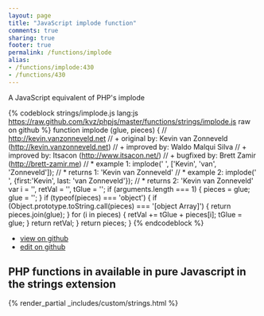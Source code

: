 ```yaml
---
layout: page
title: "JavaScript implode function"
comments: true
sharing: true
footer: true
permalink: /functions/implode
alias:
- /functions/implode:430
- /functions/430
---
```

<!-- Generated by Rakefile:build -->
A JavaScript equivalent of PHP's implode

{% codeblock strings/implode.js lang:js https://raw.github.com/kvz/phpjs/master/functions/strings/implode.js raw on github %}
function implode (glue, pieces) {
    // http://kevin.vanzonneveld.net
    // +   original by: Kevin van Zonneveld (http://kevin.vanzonneveld.net)
    // +   improved by: Waldo Malqui Silva
    // +   improved by: Itsacon (http://www.itsacon.net/)
    // +   bugfixed by: Brett Zamir (http://brett-zamir.me)
    // *     example 1: implode(' ', ['Kevin', 'van', 'Zonneveld']);
    // *     returns 1: 'Kevin van Zonneveld'
    // *     example 2: implode(' ', {first:'Kevin', last: 'van Zonneveld'});
    // *     returns 2: 'Kevin van Zonneveld'
    var i = '',
        retVal = '',
        tGlue = '';
    if (arguments.length === 1) {
        pieces = glue;
        glue = '';
    }
    if (typeof(pieces) === 'object') {
        if (Object.prototype.toString.call(pieces) === '[object Array]') {
            return pieces.join(glue);
        } 
        for (i in pieces) {
            retVal += tGlue + pieces[i];
            tGlue = glue;
        }
        return retVal;
    }
    return pieces;
}
{% endcodeblock %}

 - [view on github](https://github.com/kvz/phpjs/blob/master/functions/strings/implode.js)
 - [edit on github](https://github.com/kvz/phpjs/edit/master/functions/strings/implode.js)

## PHP functions in available in pure Javascript in the strings extension
{% render_partial _includes/custom/strings.html %}

